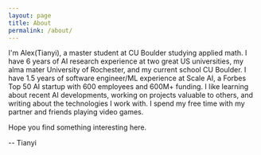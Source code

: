 ```yaml
---
layout: page
title: About
permalink: /about/
---
```


I'm Alex(Tianyi), a master student at CU Boulder studying applied math. I have 6 years of AI research experience at two great US universities, my alma mater University of Rochester, and my current school CU Boulder. I have 1.5 years of software engineer/ML experience at Scale AI, a Forbes Top 50 AI startup with 600 employees and 600M+ funding. I like learning about recent AI developments, working on projects valuable to others, and writing about the technologies I work with. I spend my free time with my partner and friends playing video games.

Hope you find something interesting here.

-- Tianyi
